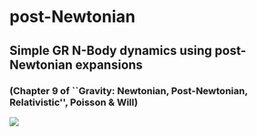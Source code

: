 # post-Newtonian
## Simple GR N-Body dynamics using post-Newtonian expansions 
### (Chapter 9 of ``Gravity: Newtonian, Post-Newtonian, Relativistic'', Poisson & Will)
<img src="https://render.githubusercontent.com/render/math?math\mathbf{a} = \mathbf{r}''(t) = &-\frac{ G m }{r^2 (t)} \mathbf{n}(t)  \\
&-  \frac{Gm}{c^2 r^2 } \Bigg( \Big( v^2 (1+3\eta) - \frac{3}{2} (\mathbf{n} \cdot \mathbf{v})^2 \eta - 2(2+\eta) \frac{Gm}{r} \Big) \mathbf{n} \\
& \hspace{2cm}  - 2 (2-\eta) (\mathbf{n} \cdot \mathbf{v})  \mathbf{v} \Bigg) \\
& \ + \mathcal{O} \Big( \frac{1}{c^{4}} \Big) = -1">

